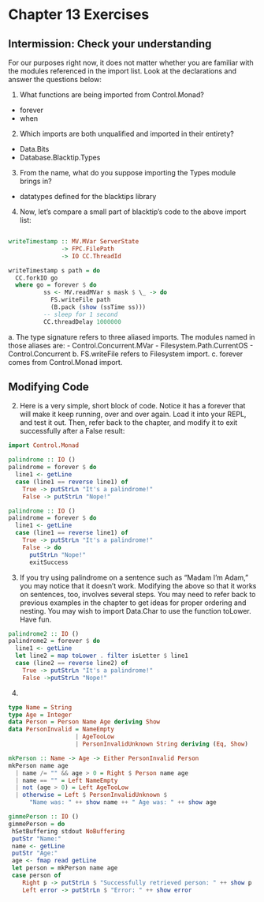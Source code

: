# Chapter 13 Exercises

## Intermission: Check your understanding

For our purposes right now, it does not matter whether you are familiar with the modules referenced in the import list. Look at the declarations and answer the questions below:

1. What functions are being imported from Control.Monad?
- forever
- when

2. Which imports are both unqualified and imported in their entirety?
- Data.Bits
- Database.Blacktip.Types

3. From the name, what do you suppose importing the Types module brings in?
- datatypes defined for the blacktips library

4. Now, let’s compare a small part of blacktip’s code to the above import list:
```haskell

writeTimestamp :: MV.MVar ServerState
               -> FPC.FilePath
               -> IO CC.ThreadId

writeTimestamp s path = do
  CC.forkIO go
  where go = forever $ do
          ss <- MV.readMVar s mask $ \_ -> do
            FS.writeFile path
            (B.pack (show (ssTime ss)))
          -- sleep for 1 second
          CC.threadDelay 1000000
```

a. The type signature refers to three aliased imports. The modules named in those aliases are: - Control.Concurrent.MVar - Filesystem.Path.CurrentOS - Control.Concurrent
b. FS.writeFile refers to Filesystem import.
c. forever comes from Control.Monad import.

## Modifying Code

2. Here is a very simple, short block of code. Notice it has a forever that will make it keep running, over and over again. Load it into your REPL, and test it out. Then, refer back to the chapter, and modify it to exit successfully after a False result:

```haskell
import Control.Monad

palindrome :: IO ()
palindrome = forever $ do
  line1 <- getLine
  case (line1 == reverse line1) of
    True -> putStrLn "It's a palindrome!"
    False -> putStrLn "Nope!"
```

```haskell
palindrome :: IO ()
palindrome = forever $ do
  line1 <- getLine
  case (line1 == reverse line1) of
    True -> putStrLn "It's a palindrome!"
    False -> do
      putStrLn "Nope!"
      exitSuccess
```

3. If you try using palindrome on a sentence such as “Madam I’m Adam,” you may notice that it doesn’t work. Modifying the above so that it works on sentences, too, involves several steps. You may need to refer back to previous examples in the chapter to get ideas for proper ordering and nesting. You may wish to import Data.Char to use the function toLower. Have fun.

```haskell
palindrome2 :: IO ()
palindrome2 = forever $ do
  line1 <- getLine
  let line2 = map toLower . filter isLetter $ line1
  case (line2 == reverse line2) of
    True -> putStrLn "It's a palindrome!"
    False ->putStrLn "Nope!"
```

4.

```haskell
type Name = String
type Age = Integer
data Person = Person Name Age deriving Show
data PersonInvalid = NameEmpty
                   | AgeTooLow
                   | PersonInvalidUnknown String deriving (Eq, Show)

mkPerson :: Name -> Age -> Either PersonInvalid Person
mkPerson name age
  | name /= "" && age > 0 = Right $ Person name age
  | name == "" = Left NameEmpty
  | not (age > 0) = Left AgeTooLow
  | otherwise = Left $ PersonInvalidUnknown $
      "Name was: " ++ show name ++ " Age was: " ++ show age

gimmePerson :: IO ()
gimmePerson = do
 hSetBuffering stdout NoBuffering
 putStr "Name:"
 name <- getLine
 putStr "Age:"
 age <- fmap read getLine
 let person = mkPerson name age
 case person of
    Right p -> putStrLn $ "Successfully retrieved person: " ++ show p
    Left error -> putStrLn $ "Error: " ++ show error
```